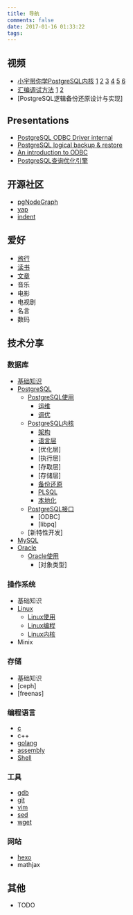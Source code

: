 ```yaml
---
title: 导航
comments: false
date: 2017-01-16 01:33:22
tags:
---
```


<i class="icon-youtube-play"></i>视频
-----------
- [小宇带你学PostgreSQL内核](/tags/%E5%B0%8F%E5%AE%87%E5%B8%A6%E4%BD%A0%E5%AD%A6PostgreSQL%E5%86%85%E6%A0%B8/) [1](/2016/12/11/%E3%80%90%E5%B0%8F%E5%AE%87%E5%B8%A6%E4%BD%A0%E5%AD%A6PostgreSQL%E5%86%85%E6%A0%B8%E3%80%91%E7%AC%AC%E4%B8%80%E8%AF%BE%EF%BC%9A%E8%AF%BE%E7%A8%8B%E7%AE%80%E4%BB%8B/) [2](/2016/12/11/%E3%80%90%E5%B0%8F%E5%AE%87%E5%B8%A6%E4%BD%A0%E5%AD%A6PostgreSQL%E5%86%85%E6%A0%B8%E3%80%91%E7%AC%AC%E4%BA%8C%E8%AF%BE%EF%BC%9A%E5%BC%80%E5%8F%91%E7%8E%AF%E5%A2%83/) [3](/2016/12/18/%E3%80%90%E5%B0%8F%E5%AE%87%E5%B8%A6%E4%BD%A0%E5%AD%A6PostgreSQL%E5%86%85%E6%A0%B8%E3%80%91%E7%AC%AC%E4%B8%89%E8%AF%BE%EF%BC%9A%E5%86%85%E6%A0%B8%E6%9E%B6%E6%9E%841/) [4](/2016/12/18/%E3%80%90%E5%B0%8F%E5%AE%87%E5%B8%A6%E4%BD%A0%E5%AD%A6PostgreSQL%E5%86%85%E6%A0%B8%E3%80%91%E7%AC%AC%E4%B8%89%E8%AF%BE%EF%BC%9A%E5%86%85%E6%A0%B8%E6%9E%B6%E6%9E%842/) [5](/2017/01/01/%E3%80%90%E5%B0%8F%E5%AE%87%E5%B8%A6%E4%BD%A0%E5%AD%A6PostgreSQL%E5%86%85%E6%A0%B8%E3%80%91%E7%AC%AC%E5%9B%9B%E8%AF%BE%EF%BC%9Aparser%E8%AF%AD%E6%B3%95%E5%88%86%E6%9E%90/) [6](/2017/01/08/%E3%80%90%E5%B0%8F%E5%AE%87%E5%B8%A6%E4%BD%A0%E5%AD%A6PostgreSQL%E5%86%85%E6%A0%B8%E3%80%91%E7%AC%AC%E4%BA%94%E8%AF%BE%EF%BC%9Arewriter%E5%88%86%E6%9E%90%E5%92%8C%E9%87%8D%E5%86%99%EF%BC%88%E4%B8%8A%EF%BC%89/)
- [汇编调试方法](tags/汇编调试方法/) [1](/2017/01/19/汇编调试方法-20160506/) [2](/2017/01/19/汇编调试方法-20160526/)
- [PostgreSQL逻辑备份还原设计与实现]


Presentations
-----------
- [PostgreSQL ODBC Driver internal](/2016/11/09/PostgreSQL-ODBC-driver-internal/)
- [PostgreSQL logical backup & restore](/uploads/pg-logical-backup-restore.html)
- [An introduction to ODBC](/uploads/an-introduction-to-odbc.html)
- [PostgreSQL查询优化引擎](/2016/11/21/%E6%B7%B1%E5%85%A5%E7%90%86%E8%A7%A3PostgreSQL%E6%9F%A5%E8%AF%A2%E4%BC%98%E5%8C%96%E5%BC%95%E6%93%8E/)

开源社区
-----------
- [pgNodeGraph](https://github.com/shenyuflying/pgNodeGraph)
- [yap](https://github.com/shenyuflying/yap)
- [indent](https://github.com/shenyuflying/indent)


爱好
-----------
- [旅行](/tags/%E6%97%85%E8%A1%8C/)
- [读书](/tags/%E8%AF%BB%E4%B9%A6/)
- [文章](/tags/文章/)
- 音乐
- 电影
- 电视剧
- 名言
- 数码


技术分享
----------
### 数据库
- [基础知识](/tags/%E6%95%B0%E6%8D%AE%E5%BA%93/)
- [PostgreSQL](/tags/PostgreSQL/)
    - [PostgreSQL使用](/tags/PostgreSQL/)
        - [运维]()
        - [调优](/tags/调优/)
    - [PostgreSQL内核](/tags/PostgreSQL/)
        - [架构](/tags/架构/)
        - [语言层](/tags/语言层/)
        - [优化层]
        - [执行层]
        - [存取层]
        - [存储层]
        - [备份还原](/tags/备份还原/)
        - [PLSQL](/tags/PLSQL/)
        - [本地化](/tags/本地化/)
	- [PostgreSQL接口](/tags/接口/)
		- [ODBC]
		- [libpq]
	- [新特性开发]
- [MySQL](/tags/MySQL/)
- [Oracle]()
	- [Oracle使用]()
		- [对象类型]

### 操作系统
- 基础知识
- [Linux](/tags/Linux/)
    - [Linux使用](/tags/Linux使用/)
    - [Linux编程](/tags/Linux编程/)
    - [Linux内核](/tags/Linux内核/)
- Minix

### 存储
- 基础知识
- [ceph]
- [freenas]

### 编程语言
- [c](/tags/c/)
- c++
- [golang](/tags/golang/)
- [assembly](/tags/assembly/)
- [Shell](/tags/shell/)
### 工具
- [gdb](/tags/gdb/)
- [git](/tags/git/)
- [vim](/tags/vim/)
- [sed](/tags/sed/)
- [wget]()
### 网站
- [hexo](/tags/hexo/)
- mathjax


其他
-----------
- TODO
